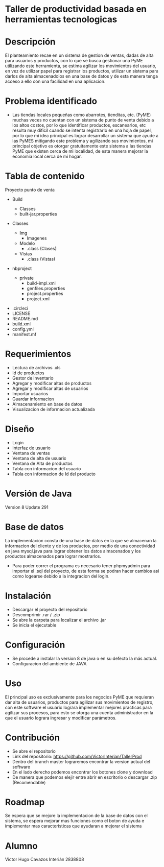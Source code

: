 # Taller de productividad basada en herramientas tecnologicas
# Descripción
El planteamiento recae en un sistema de gestion de ventas, dadas de alta para usuarios y productos, con lo que se busca gestionar una PyME utilizando este herramienta, se estima agilizar los movimientos del usuario, en vez de utilizar papel para registrar los productos, utilizar un sistema para darlos de alta almacenadolos en una base de datos y de esta manera tenga acceso a ello con una facilidad en una aplicacion.

# Problema identificado
* Las tiendas locales pequeñas como abarrotes, tienditas, etc. (PyME) muchas veces no cuentan con un sistema de punto de venta debido a los altos costos, por lo que identificar productos, escanearlos, etc resulta muy dificil cuando se intenta registrarlo en una hoja de papel, por lo que mi idea principal es lograr desarrollar un sistema que ayude a las PyMES mitigando este problema y agilizando sus movimientos, mi principal objetivo es otorgar gratuitamente este sistema a las tiendas PyME que existen cerca de mi localidad, de esta manera mejorar la economia local cerca de mi hogar.

# Tabla de contenido

Proyecto punto de venta
* Build
  -  Classes
  - built-jar.properties

* Classes
  - Img
    - Imagenes
  - Modelo
    - .class (Clases)
  -  Vistas
     - .class (Vistas)
 
 * nbproject
     - private
       -  build-impl.xml
       -  genfiles.properties
       -  project.properties
       -  project.xml
  
 - .circleci
 - LICENSE
 - README.md
 - build.xml
 - config.yml
 - manifest.mf

# Requerimientos
* Lectura de archivos .xls
* Id de productos
* Gestor de inventario
* Agregar y modificar altas de productos
* Agregar y modificar altas de usuarios
* Importar usuarios
* Guardar informacion
* Almacenamiento en base de datos
* Visualizacion de informacion actualizada

# Diseño
* Login
* Interfaz de usuario
* Ventana de ventas
* Ventana de alta de usuario
* Ventana de Alta de productos
* Tabla con informacion del usuario
* Tabla con informacion de Id del producto

# Versión de Java
Version 8 Update 291

# Base de datos
La implementacion consta de una base de datos en la que se almacenan la informacion del cliente y de los productos, por medio de una conectividad en java mysql.java para lograr obtener los datos almacenados y los productos almacenados para lograr mostrarlos.

* Para poder correr el programa es necesario tener phpmyadmin para importar el .sql del proyecto, de esta forma se podran hacer cambios asi como logearse debido a la integracion del login.

# Instalación
* Descargar el proyecto del repositorio
* Descomprimir .rar / .zip
* Se abre la carpeta para localizar el archivo .jar
* Se inicia el ejecutable

# Configuración
* Se procede a instalar la version 8 de java o en su defecto la más actual.
* Configuracion del ambiente de JAVA 

# Uso
El principal uso es exclusivamente para los negocios PyME que requieran dar alta de usuarios, productos para agilizar sus movimientos de registro, con este software el usuario lograra implementar mejores practicas para agilizar sus procesos, para esto se otorga una cuenta administrador en la que el usuario lograra ingresar y modificar parámetros.

# Contribución
* Se abre el repositorio
* Link del repositorio: https://github.com/VictorInterian/TallerProd
* Dentro del branch master lograremos encontrar la version actual del software
* En el lado derecho podemos encontrar los botones clone y download
* De manera que podemos elejir entre abrir en escritorio o descargar .zip (Recomendable)

# Roadmap
Se espera que se mejore la implementacion de la base de datos con el sistema, se espera mejorar mas funciones como el boton de ayuda e implementar mas caracteristicas que ayudaran a mejorar el sistema

# Alumno
Victor Hugo Cavazos Interián   2838808


